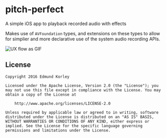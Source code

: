 # pitch-perfect
A simple iOS app to playback recorded audio with effects

Makes use of `AVFoundation` types, and extensions on these types to allow for simplier and more declarative use of the system audio recording APIs.

![UX flow as GIF](user_experience.gif)

## License

	Copyright 2016 Edmund Korley

	Licensed under the Apache License, Version 2.0 (the "License"); you may not use this file except in compliance with the License. You may obtain a copy of the License at

		http://www.apache.org/licenses/LICENSE-2.0

	Unless required by applicable law or agreed to in writing, software distributed under the License is distributed on an "AS IS" BASIS, WITHOUT WARRANTIES OR CONDITIONS OF ANY KIND, either express or implied. See the License for the specific language governing permissions and limitations under the License.
